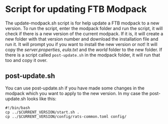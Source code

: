 # Script for updating FTB Modpack

The update-modpack.sh script is for help update a FTB modpack to a new version. To run the script, enter the modpack folder and run the script, it will check if there is a new version of the current modpack. If it is, it will create a new folder with that version number and download the installation file and run it. It will prompt you if you want to install the new version or not! It will copy the *server.properties*, *eula.txt* and the *world* folder to the new folder. If there is a script called `post-update.sh` in the modpack folder, it will run that too and copy it over.

## post-update.sh

You can use post-update.sh if you have made some changes in the modpack which you want to apply to the new version. In my case the post-update.sh looks like this:
```
#!/bin/bash
cp ../$CURRENT_VERSION/start.sh .
cp ../$CURRENT_VERSION/config/rats-common.toml config/
```